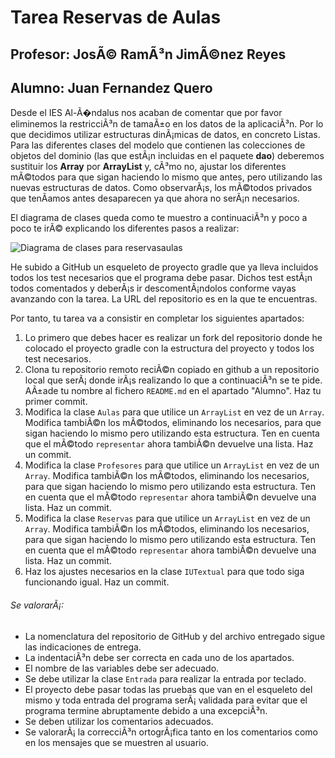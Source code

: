 # Tarea Reservas de Aulas
## Profesor: JosÃ© RamÃ³n JimÃ©nez Reyes
## Alumno: Juan Fernandez Quero

Desde el IES Al-Ã�ndalus nos acaban de comentar que por favor eliminemos la restricciÃ³n de tamaÃ±o en los datos de la aplicaciÃ³n. Por lo que decidimos utilizar estructuras dinÃ¡micas de datos, en concreto Listas. Para las diferentes clases del modelo que contienen las colecciones de objetos del dominio (las que estÃ¡n incluidas en el paquete **dao**) deberemos sustituir los **Array** por **ArrayList** y, cÃ³mo no, ajustar los diferentes mÃ©todos para que sigan haciendo lo mismo que antes, pero utilizando las nuevas estructuras de datos. Como observarÃ¡s, los mÃ©todos privados que tenÃ­amos antes desaparecen ya que ahora no serÃ¡n necesarios.

El diagrama de clases queda como te muestro a continuaciÃ³n y poco a poco te irÃ© explicando los diferentes pasos a realizar:

![Diagrama de clases para reservasaulas](src/main/resources/reservasAulas.png)

He subido a GitHub un esqueleto de proyecto gradle que ya lleva incluidos todos los test necesarios que el programa debe pasar. Dichos test estÃ¡n todos comentados y deberÃ¡s ir descomentÃ¡ndolos conforme vayas avanzando con la tarea. La URL del repositorio es en la que te encuentras.

Por tanto, tu tarea va a consistir en completar los siguientes apartados:

1. Lo primero que debes hacer es realizar un fork del repositorio donde he colocado el proyecto gradle con la estructura del proyecto y todos los test necesarios.
2. Clona tu repositorio remoto reciÃ©n copiado en github a un repositorio local que serÃ¡ donde irÃ¡s realizando lo que a continuaciÃ³n se te pide. AÃ±ade tu nombre al fichero `README.md` en el apartado "Alumno". Haz tu primer commit.
3. Modifica la clase `Aulas` para que utilice un `ArrayList` en vez de un `Array`. Modifica tambiÃ©n los mÃ©todos, eliminando los necesarios, para que sigan haciendo lo mismo pero utilizando esta estructura. Ten en cuenta que el mÃ©todo `representar` ahora tambiÃ©n devuelve una lista. Haz un commit.
4. Modifica la clase `Profesores` para que utilice un `ArrayList` en vez de un `Array`. Modifica tambiÃ©n los mÃ©todos, eliminando los necesarios, para que sigan haciendo lo mismo pero utilizando esta estructura. Ten en cuenta que el mÃ©todo `representar` ahora tambiÃ©n devuelve una lista. Haz un commit.
5. Modifica la clase `Reservas` para que utilice un `ArrayList` en vez de un `Array`. Modifica tambiÃ©n los mÃ©todos, eliminando los necesarios, para que sigan haciendo lo mismo pero utilizando esta estructura. Ten en cuenta que el mÃ©todo `representar` ahora tambiÃ©n devuelve una lista. Haz un commit.
6. Haz los ajustes necesarios en la clase `IUTextual` para que todo siga funcionando igual. Haz un commit.



###### Se valorarÃ¡:
- La nomenclatura del repositorio de GitHub y del archivo entregado sigue las indicaciones de entrega.
- La indentaciÃ³n debe ser correcta en cada uno de los apartados.
- El nombre de las variables debe ser adecuado.
- Se debe utilizar la clase `Entrada` para realizar la entrada por teclado.
- El proyecto debe pasar todas las pruebas que van en el esqueleto del mismo y toda entrada del programa serÃ¡ validada para evitar que el programa termine abruptamente debido a una excepciÃ³n.
- Se deben utilizar los comentarios adecuados.
- Se valorarÃ¡ la correcciÃ³n ortogrÃ¡fica tanto en los comentarios como en los mensajes que se muestren al usuario.

